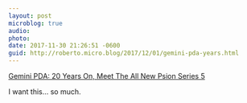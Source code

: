 ```yaml
---
layout: post
microblog: true
audio: 
photo: 
date: 2017-11-30 21:26:51 -0600
guid: http://roberto.micro.blog/2017/12/01/gemini-pda-years.html
---
```

[Gemini PDA: 20 Years On, Meet The All New Psion Series 5](https://jmcomms.com/2017/11/29/gemini-pda-20-years-on-meet-the-all-new-psion-series-5/) 

I want this… so much.
